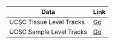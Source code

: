<!---
<<<<<<< HEAD
NOTE WHEN KNITTING/WHATEVER INTO HTML HAND DELETE EVERYTHING EXCEPT UP TO AND BEYOND <body> /<body> 

PASTE BELOW AT THE TOP

<style>
      th, td {
         padding-top: 5px;
         padding-bottom: 5px;
         padding-left: 20px;
         padding-right: 20px;
      }
</style>

=======
NOTE WHEN KNITTING/WHATEVER INTO HTML HAND DELETE EVERYTHING OUTSIDE OF <body> /<body> and ALSO REMOVE ANY <script> sections
>>>>>>> 675e20d3e348613d9becc8ab03b7b5a8c92859a4
-->

| Data |  Link |
| --------- | -------- |
| UCSC Tissue Level Tracks    |  [Go](https://genome.ucsc.edu/cgi-bin/hgTracks?hgS_doOtherUser=submit&hgS_otherUserName=parikhpp&hgS_otherUserSessionName=Tissue+Level+BigWig+Data) |
| UCSC Sample Level Tracks | [Go](https://genome.ucsc.edu/cgi-bin/hgTracks?hgS_doOtherUser=submit&hgS_otherUserName=parikhpp&hgS_otherUserSessionName=Sample+Level+BigWig+Data)
